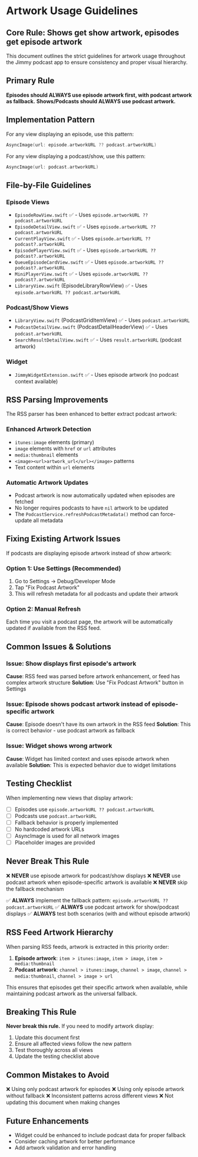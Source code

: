 # Artwork Usage Guidelines

## Core Rule: Shows get show artwork, episodes get episode artwork

This document outlines the strict guidelines for artwork usage throughout the Jimmy podcast app to ensure consistency and proper visual hierarchy.

## Primary Rule

**Episodes should ALWAYS use episode artwork first, with podcast artwork as fallback.**
**Shows/Podcasts should ALWAYS use podcast artwork.**

## Implementation Pattern

For any view displaying an episode, use this pattern:
```swift
AsyncImage(url: episode.artworkURL ?? podcast.artworkURL)
```

For any view displaying a podcast/show, use this pattern:
```swift
AsyncImage(url: podcast.artworkURL)
```

## File-by-File Guidelines

### Episode Views
- `EpisodeRowView.swift` ✅ - Uses `episode.artworkURL ?? podcast.artworkURL`
- `EpisodeDetailView.swift` ✅ - Uses `episode.artworkURL ?? podcast.artworkURL`
- `CurrentPlayView.swift` ✅ - Uses `episode.artworkURL ?? podcast?.artworkURL`
- `EpisodePlayerView.swift` ✅ - Uses `episode.artworkURL ?? podcast?.artworkURL`
- `QueueEpisodeCardView.swift` ✅ - Uses `episode.artworkURL ?? podcast?.artworkURL`
- `MiniPlayerView.swift` ✅ - Uses `episode.artworkURL ?? podcast?.artworkURL`
- `LibraryView.swift` (EpisodeLibraryRowView) ✅ - Uses `episode.artworkURL ?? podcast.artworkURL`

### Podcast/Show Views
- `LibraryView.swift` (PodcastGridItemView) ✅ - Uses `podcast.artworkURL`
- `PodcastDetailView.swift` (PodcastDetailHeaderView) ✅ - Uses `podcast.artworkURL`
- `SearchResultDetailView.swift` ✅ - Uses `result.artworkURL` (podcast artwork)

### Widget
- `JimmyWidgetExtension.swift` ✅ - Uses episode artwork (no podcast context available)

## RSS Parsing Improvements

The RSS parser has been enhanced to better extract podcast artwork:

### Enhanced Artwork Detection
- `itunes:image` elements (primary)
- `image` elements with `href` or `url` attributes
- `media:thumbnail` elements
- `<image><url>artwork_url</url></image>` patterns
- Text content within `url` elements

### Automatic Artwork Updates
- Podcast artwork is now automatically updated when episodes are fetched
- No longer requires podcasts to have `nil` artwork to be updated
- The `PodcastService.refreshPodcastMetadata()` method can force-update all metadata

## Fixing Existing Artwork Issues

If podcasts are displaying episode artwork instead of show artwork:

### Option 1: Use Settings (Recommended)
1. Go to Settings → Debug/Developer Mode
2. Tap "Fix Podcast Artwork"
3. This will refresh metadata for all podcasts and update their artwork

### Option 2: Manual Refresh
Each time you visit a podcast page, the artwork will be automatically updated if available from the RSS feed.

## Common Issues & Solutions

### Issue: Show displays first episode's artwork
**Cause**: RSS feed was parsed before artwork enhancement, or feed has complex artwork structure
**Solution**: Use "Fix Podcast Artwork" button in Settings

### Issue: Episode shows podcast artwork instead of episode-specific artwork
**Cause**: Episode doesn't have its own artwork in the RSS feed
**Solution**: This is correct behavior - use podcast artwork as fallback

### Issue: Widget shows wrong artwork
**Cause**: Widget has limited context and uses episode artwork when available
**Solution**: This is expected behavior due to widget limitations

## Testing Checklist

When implementing new views that display artwork:

- [ ] Episodes use `episode.artworkURL ?? podcast.artworkURL`
- [ ] Podcasts use `podcast.artworkURL`
- [ ] Fallback behavior is properly implemented
- [ ] No hardcoded artwork URLs
- [ ] AsyncImage is used for all network images
- [ ] Placeholder images are provided

## Never Break This Rule

❌ **NEVER** use episode artwork for podcast/show displays
❌ **NEVER** use podcast artwork when episode-specific artwork is available
❌ **NEVER** skip the fallback mechanism

✅ **ALWAYS** implement the fallback pattern: `episode.artworkURL ?? podcast.artworkURL`
✅ **ALWAYS** use podcast artwork for show/podcast displays
✅ **ALWAYS** test both scenarios (with and without episode artwork)

## RSS Feed Artwork Hierarchy

When parsing RSS feeds, artwork is extracted in this priority order:

1. **Episode artwork**: `item > itunes:image`, `item > image`, `item > media:thumbnail`
2. **Podcast artwork**: `channel > itunes:image`, `channel > image`, `channel > media:thumbnail`, `channel > image > url`

This ensures that episodes get their specific artwork when available, while maintaining podcast artwork as the universal fallback.

## Breaking This Rule

**Never break this rule.** If you need to modify artwork display:

1. Update this document first
2. Ensure all affected views follow the new pattern
3. Test thoroughly across all views
4. Update the testing checklist above

## Common Mistakes to Avoid

❌ Using only podcast artwork for episodes
❌ Using only episode artwork without fallback
❌ Inconsistent patterns across different views
❌ Not updating this document when making changes

## Future Enhancements

- Widget could be enhanced to include podcast data for proper fallback
- Consider caching artwork for better performance
- Add artwork validation and error handling 